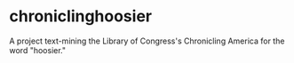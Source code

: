 # chroniclinghoosier
A project text-mining the Library of Congress's Chronicling America for the word "hoosier."
